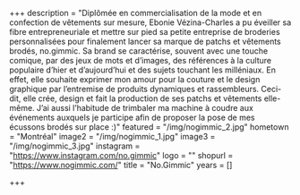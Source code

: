+++
description = "Diplômée en commercialisation de la mode et en confection de vêtements sur mesure, Ebonie Vézina-Charles a pu éveiller sa fibre entrepreneuriale et mettre sur pied sa petite entreprise de broderies personnalisées pour finalement lancer sa marque de patchs et vêtements brodés, no.gimmic. Sa brand se caractérise, souvent avec une touche comique, par des jeux de mots et d’images, des références à la culture populaire d’hier et d’aujourd’hui et des sujets touchant les milléniaux.  En effet, elle souhaite exprimer mon amour pour la couture et le design graphique par l’entremise de produits dynamiques et rassembleurs. Ceci-dit, elle crée, design et fait la production de ses patchs et vêtements elle-même. J’ai aussi l’habitude de trimbaler ma machine à coudre aux événements auxquels je participe afin de proposer la pose de mes écussons brodés sur place :)"
featured = "/img/nogimmic_2.jpg"
hometown = "Montréal"
image2 = "/img/nogimmic_1.jpg"
image3 = "/img/nogimmic_3.jpg"
instagram = "https://www.instagram.com/no.gimmic"
logo = ""
shopurl = "https://www.nogimmic.com/"
title = "No.Gimmic"
years = []

+++
